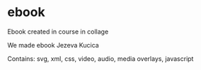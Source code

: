 # ebook
Ebook created in course in collage

We made ebook Jezeva Kucica


Contains: svg, xml, css, video, audio, media overlays, javascript
